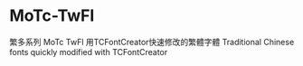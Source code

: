 # MoTc-TwFl
繁多系列 MoTc TwFl 用TCFontCreator快速修改的繁體字體 Traditional Chinese fonts quickly modified with TCFontCreator

